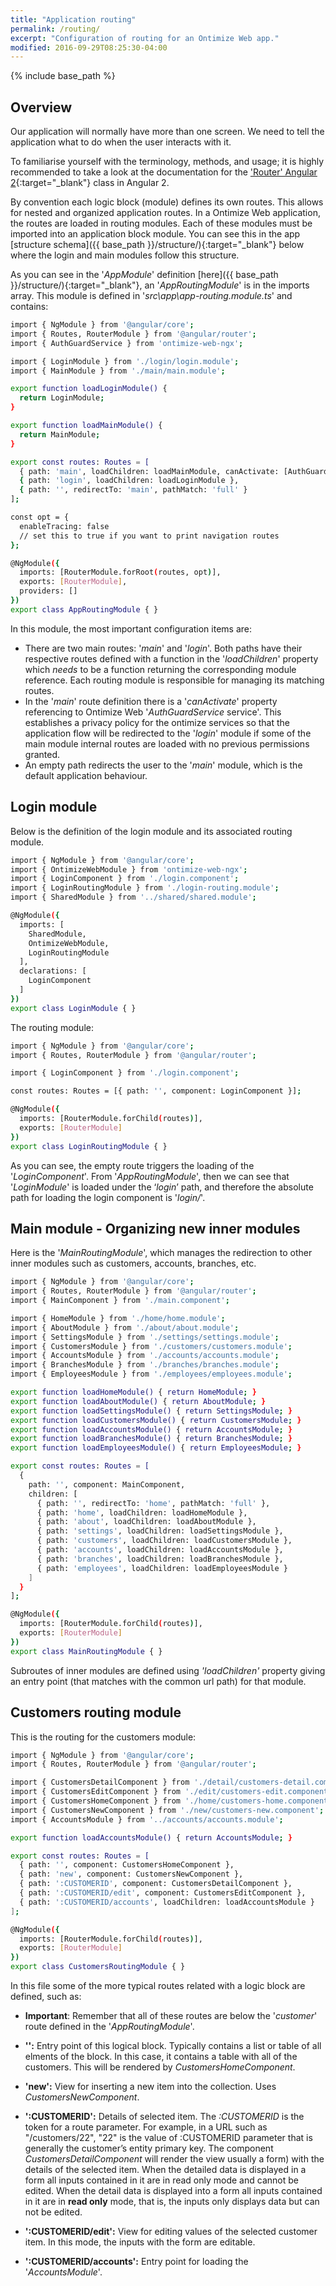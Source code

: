 ```yaml
---
title: "Application routing"
permalink: /routing/
excerpt: "Configuration of routing for an Ontimize Web app."
modified: 2016-09-29T08:25:30-04:00
---
```

{% include base_path %}

## Overview

Our application will normally have more than one screen. We need to tell the application what to do when the user interacts with it.

To familiarise yourself with the terminology, methods, and usage; it is highly recommended to take a look at the documentation for the ['Router' Angular 2](https://angular.io/api/router/Router){:target="_blank"} class in Angular 2.

By convention each logic block (module) defines its own routes. This allows for nested and organized application routes. In a Ontimize Web application, the routes are loaded in routing modules. Each of these modules must be imported into an application block module. You can see this in the app  [structure schema]({{ base_path }}/structure/){:target="_blank"} below where the login and main modules follow this structure.

As you can see in the '*AppModule*' definition [here]({{ base_path }}/structure/){:target="_blank"}, an '*AppRoutingModule*' is in the imports array. This module is defined in '*src\app\app-routing.module.ts*' and contains:

```bash
import { NgModule } from '@angular/core';
import { Routes, RouterModule } from '@angular/router';
import { AuthGuardService } from 'ontimize-web-ngx';

import { LoginModule } from './login/login.module';
import { MainModule } from './main/main.module';

export function loadLoginModule() {
  return LoginModule;
}

export function loadMainModule() {
  return MainModule;
}

export const routes: Routes = [
  { path: 'main', loadChildren: loadMainModule, canActivate: [AuthGuardService] },
  { path: 'login', loadChildren: loadLoginModule },
  { path: '', redirectTo: 'main', pathMatch: 'full' }
];

const opt = {
  enableTracing: false
  // set this to true if you want to print navigation routes
};

@NgModule({
  imports: [RouterModule.forRoot(routes, opt)],
  exports: [RouterModule],
  providers: []
})
export class AppRoutingModule { }
```

In this module, the most important configuration items are:

* There are two main routes:  '*main*' and '*login*'. Both paths have their respective routes defined with a function in the '*loadChildren*' property which *needs* to be a function returning the corresponding module reference. Each routing module is responsible for managing its matching routes.
* In the '*main*' route definition there is a '*canActivate*' property referencing to Ontimize Web '*AuthGuardService* service'. This establishes a privacy policy for the ontimize services so that the application flow will be redirected to the '*login*' module if some of the main module internal routes are loaded with no previous permissions granted.
* An empty path redirects the user to the '*main*' module, which is the default application behaviour.


## Login module

Below is the definition of the login module and its associated routing module.

```bash
import { NgModule } from '@angular/core';
import { OntimizeWebModule } from 'ontimize-web-ngx';
import { LoginComponent } from './login.component';
import { LoginRoutingModule } from './login-routing.module';
import { SharedModule } from '../shared/shared.module';

@NgModule({
  imports: [
    SharedModule,
    OntimizeWebModule,
    LoginRoutingModule
  ],
  declarations: [
    LoginComponent
  ]
})
export class LoginModule { }
```

The routing module:

```bash
import { NgModule } from '@angular/core';
import { Routes, RouterModule } from '@angular/router';

import { LoginComponent } from './login.component';

const routes: Routes = [{ path: '', component: LoginComponent }];

@NgModule({
  imports: [RouterModule.forChild(routes)],
  exports: [RouterModule]
})
export class LoginRoutingModule { }

```

As you can see, the empty route triggers the loading of the '*LoginComponent*'. From '*AppRoutingModule*', then we can see that '*LoginModule*' is loaded under the ‘*login*’ path, and therefore the absolute path for loading the login component is '*login/*'.


## Main module - Organizing new inner modules

Here is the '*MainRoutingModule*', which manages the redirection to other inner modules such as customers, accounts, branches, etc.

```bash
import { NgModule } from '@angular/core';
import { Routes, RouterModule } from '@angular/router';
import { MainComponent } from './main.component';

import { HomeModule } from './home/home.module';
import { AboutModule } from './about/about.module';
import { SettingsModule } from './settings/settings.module';
import { CustomersModule } from './customers/customers.module';
import { AccountsModule } from './accounts/accounts.module';
import { BranchesModule } from './branches/branches.module';
import { EmployeesModule } from './employees/employees.module';

export function loadHomeModule() { return HomeModule; }
export function loadAboutModule() { return AboutModule; }
export function loadSettingsModule() { return SettingsModule; }
export function loadCustomersModule() { return CustomersModule; }
export function loadAccountsModule() { return AccountsModule; }
export function loadBranchesModule() { return BranchesModule; }
export function loadEmployeesModule() { return EmployeesModule; }

export const routes: Routes = [
  {
    path: '', component: MainComponent,
    children: [
      { path: '', redirectTo: 'home', pathMatch: 'full' },
      { path: 'home', loadChildren: loadHomeModule },
      { path: 'about', loadChildren: loadAboutModule },
      { path: 'settings', loadChildren: loadSettingsModule },
      { path: 'customers', loadChildren: loadCustomersModule },
      { path: 'accounts', loadChildren: loadAccountsModule },
      { path: 'branches', loadChildren: loadBranchesModule },
      { path: 'employees', loadChildren: loadEmployeesModule }
    ]
  }
];

@NgModule({
  imports: [RouterModule.forChild(routes)],
  exports: [RouterModule]
})
export class MainRoutingModule { }
```

Subroutes of inner modules are defined using *'loadChildren'* property giving an entry point (that matches with the common url path) for that module.

## Customers routing module

This is the routing for the customers module:

```bash
import { NgModule } from '@angular/core';
import { Routes, RouterModule } from '@angular/router';

import { CustomersDetailComponent } from './detail/customers-detail.component';
import { CustomersEditComponent } from './edit/customers-edit.component';
import { CustomersHomeComponent } from './home/customers-home.component';
import { CustomersNewComponent } from './new/customers-new.component';
import { AccountsModule } from '../accounts/accounts.module';

export function loadAccountsModule() { return AccountsModule; }

export const routes: Routes = [
  { path: '', component: CustomersHomeComponent },
  { path: 'new', component: CustomersNewComponent },
  { path: ':CUSTOMERID', component: CustomersDetailComponent },
  { path: ':CUSTOMERID/edit', component: CustomersEditComponent },
  { path: ':CUSTOMERID/accounts', loadChildren: loadAccountsModule }
];

@NgModule({
  imports: [RouterModule.forChild(routes)],
  exports: [RouterModule]
})
export class CustomersRoutingModule { }
```

In this file some of the more typical routes related with a logic block are defined, such as:

* **Important**: Remember that all of these routes are below the '*customer*' route defined in the '*AppRoutingModule*'.

* **'':** Entry point of this logical block. Typically contains a list or table of all elments of the block. In this case, it contains a table with all of the customers. This will be rendered by *CustomersHomeComponent*.
* **'new':** View for inserting a new item into the collection. Uses *CustomersNewComponent*.
* **':CUSTOMERID':** Details of selected item. The *:CUSTOMERID* is the token for a route parameter. For example, in a URL such as "/customers/22", "22" is the value of :CUSTOMERID parameter that is generally the customer’s entity primary key. The component *CustomersDetailComponent* will render the view  usually a form) with the details of the selected item. When the detailed data is displayed in a form all inputs contained in it are in read only mode and  cannot be edited.
When the detail data is displayed into a form all inputs contained in it are in **read only** mode, that is, the inputs only displays data but can not be edited.
* **':CUSTOMERID/edit':** View for editing values of the selected customer item. In this mode, the inputs with the form are editable.
* **':CUSTOMERID/accounts':** Entry point for loading the '*AccountsModule*'.
